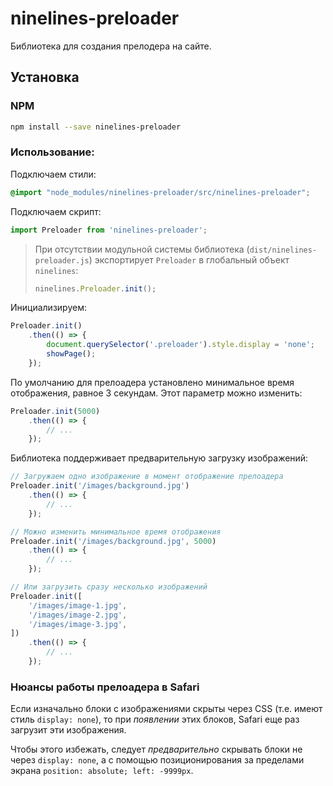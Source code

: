 # ninelines-preloader

Библиотека для создания прелодера на сайте.

## Установка

### NPM

```bash
npm install --save ninelines-preloader
```

### Использование:

Подключаем стили:

```scss
@import "node_modules/ninelines-preloader/src/ninelines-preloader";
```

Подключаем скрипт:

```js
import Preloader from 'ninelines-preloader';
```

> При отсутствии модульной системы библиотека (`dist/ninelines-preloader.js`) экспортирует `Preloader` в глобальный объект `ninelines`:
> ```js
> ninelines.Preloader.init();
> ```

Инициализируем:

```js
Preloader.init()
    .then(() => {
        document.querySelector('.preloader').style.display = 'none';
        showPage();
    });
```

По умолчанию для прелоадера установлено минимальное время отображения, равное 3 секундам. Этот параметр можно изменить:

```js
Preloader.init(5000)
    .then(() => {
        // ...
    });
```

Библиотека поддерживает предварительную загрузку изображений:

```js
// Загружаем одно изображение в момент отображение прелоадера
Preloader.init('/images/background.jpg')
    .then(() => {
        // ...
    });

// Можно изменить минимальное время отображения
Preloader.init('/images/background.jpg', 5000)
    .then(() => {
        // ...
    });

// Или загрузить сразу несколько изображений
Preloader.init([
    '/images/image-1.jpg',
    '/images/image-2.jpg',
    '/images/image-3.jpg',
])
    .then(() => {
        // ...
    });
```

### Нюансы работы прелоадера в Safari

Если изначально блоки с изображениями скрыты через CSS (т.е. имеют стиль `display: none`), то при *появлении* этих
блоков, Safari еще раз загрузит эти изображения.

Чтобы этого избежать, следует *предварительно* скрывать блоки не через `display: none`, а с помощью позиционирования за пределами экрана `position: absolute; left: -9999px`.
